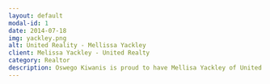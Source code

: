 ```yaml
---
layout: default
modal-id: 1
date: 2014-07-18
img: yackley.png
alt: United Reality - Mellissa Yackley
client: Melissa Yackley - United Realty
category: Realtor
description: Oswego Kiwanis is proud to have Mellisa Yackley of United Realty as a 2020 Full Stack Sponsor! Check out Melissa's <a href="http://myagentmelissa.net/index.html">website</a> for all your Realty needs today!
---
```

